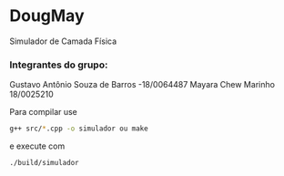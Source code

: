 # DougMay
Simulador de Camada Física

### Integrantes do grupo:
Gustavo Antônio Souza de Barros -18/0064487
Mayara Chew Marinho 18/0025210

Para compilar use

```sh
g++ src/*.cpp -o simulador ou make
```

e execute com

```sh
./build/simulador
```